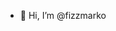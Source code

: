 - 👋 Hi, I’m @fizzmarko

<!---
fizzmarko/fizzmarko is a ✨ special ✨ repository because its `README.md` (this file) appears on your GitHub profile.
You can click the Preview link to take a look at your changes.
--->
